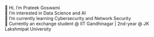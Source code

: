 👋 Hi, I’m Prateek Goswami  
👀 I’m interested in Data Science and AI  
🌱 I’m currently learning Cybersecurity and Network Security  
💼 Currently an exchange student @ IIT Gandhinagar | 2nd-year @ JK Lakshmipat University
